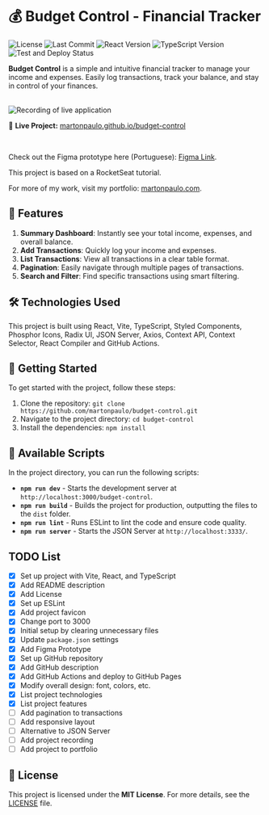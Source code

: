 # 💰 Budget Control - Financial Tracker

![License](https://img.shields.io/github/license/martonpaulo/budget-control) ![Last Commit](https://img.shields.io/github/last-commit/martonpaulo/budget-control) ![React Version](https://img.shields.io/github/package-json/dependency-version/martonpaulo/budget-control/react) ![TypeScript Version](https://img.shields.io/github/package-json/dependency-version/martonpaulo/budget-control/dev/typescript) ![Test and Deploy Status](https://github.com/martonpaulo/budget-control/actions/workflows/deploy.yml/badge.svg)

**Budget Control** is a simple and intuitive financial tracker to manage your income and expenses. Easily log transactions, track your balance, and stay in control of your finances.

<br />

<img alt="Recording of live application" src="public/uploads/recording.gif" />

🔗 **Live Project:** [martonpaulo.github.io/budget-control](https://martonpaulo.github.io/budget-control)

<br />

Check out the Figma prototype here (Portuguese): [Figma Link](https://www.figma.com/design/maWgKNWAsNcFcleGuZ5RaO/Budget-Control?node-id=0-1&t=UVyue73CYu247M8A-1).

This project is based on a RocketSeat tutorial.

For more of my work, visit my portfolio: [martonpaulo.com](https://martonpaulo.com).

## 🔧 Features

1. **Summary Dashboard**: Instantly see your total income, expenses, and overall balance.
2. **Add Transactions**: Quickly log your income and expenses.
3. **List Transactions**: View all transactions in a clear table format.
4. **Pagination**: Easily navigate through multiple pages of transactions.
5. **Search and Filter**: Find specific transactions using smart filtering.

## 🛠️ Technologies Used

This project is built using React, Vite, TypeScript, Styled Components, Phosphor Icons, Radix UI, JSON Server, Axios, Context API, Context Selector, React Compiler and GitHub Actions.

## 🚀 Getting Started

To get started with the project, follow these steps:

1. Clone the repository: `git clone https://github.com/martonpaulo/budget-control.git`
2. Navigate to the project directory: `cd budget-control`
3. Install the dependencies: `npm install`

## 📜 Available Scripts

In the project directory, you can run the following scripts:

- **`npm run dev`** - Starts the development server at `http://localhost:3000/budget-control`.
- **`npm run build`** - Builds the project for production, outputting the files to the `dist` folder.
- **`npm run lint`** - Runs ESLint to lint the code and ensure code quality.
- **`npm run server`** - Starts the JSON Server at `http://localhost:3333/`.

## TODO List

- [x] Set up project with Vite, React, and TypeScript
- [x] Add README description
- [x] Add License
- [x] Set up ESLint
- [x] Add project favicon
- [x] Change port to 3000
- [x] Initial setup by clearing unnecessary files
- [x] Update `package.json` settings
- [x] Add Figma Prototype
- [x] Set up GitHub repository
- [x] Add GitHub description
- [x] Add GitHub Actions and deploy to GitHub Pages
- [x] Modify overall design: font, colors, etc.
- [x] List project technologies
- [x] List project features
- [ ] Add pagination to transactions
- [ ] Add responsive layout
- [ ] Alternative to JSON Server
- [ ] Add project recording
- [ ] Add project to portfolio

## 📄 License

This project is licensed under the **MIT License**. For more details, see the [LICENSE](LICENSE) file.
